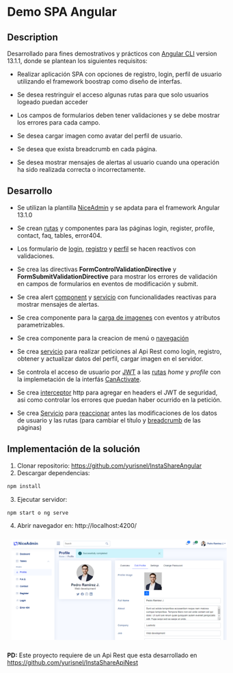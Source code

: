 # Demo SPA Angular

## Description

Desarrollado para fines demostrativos y prácticos con [Angular CLI](https://github.com/angular/angular-cli) version 13.1.1, donde se plantean los siguientes requisitos:

- Realizar aplicación SPA con opciones de registro, login, perfil de usuario utilizando el framework boostrap como diseño de interfas.

- Se desea restringuir el acceso algunas rutas para que solo usuarios logeado puedan acceder

- Los campos de formularios deben tener validaciones y se debe mostrar los errores para cada campo.

- Se desea cargar imagen como avatar del perfil de usuario.

- Se desea que exista breadcrumb en cada página.

- Se desea mostrar mensajes de alertas al usuario cuando una operación ha sido realizada correcta o incorrectamente.

## Desarrollo

- Se utilizan la plantilla [NiceAdmin](https://bootstrapmade.com/nice-admin-bootstrap-admin-html-template/) y se apdata para el framework Angular 13.1.0

- Se crean [rutas](src/app/app-routing.module.ts) y componentes para las páginas login, register, profile, contact, faq, tables, error404.

- Los formulario de [login](src/app/views/pages/login/login.component.ts), [registro](src/app/views/pages/register/register.component.ts) y [perfil](src/app/views/pages/profile/profile.component.ts) se hacen reactivos con validaciones.

- Se crea las directivas **FormControlValidationDirective** y **FormSubmitValidationDirective** para mostrar los errores de validación en campos de formularios en eventos de modificación y submit.

- Se crea alert [component](src/app/components/alert/alert.component.ts) y [servicio](src/app/components/alert/alert.service.ts) con funcionalidades reactivas para mostrar mensajes de alertas.

- Se crea componente para la [carga de imagenes](src/app/components/upload-image/upload-image.component.ts) con eventos y atributos parametrizables.

- Se crea componente para la creacion de menú o [navegación](src/app/components/nav/nav.component.ts)

- Se crea [servicio](src/app/services/api.service.ts) para realizar peticiones al Api Rest como login, registro, obtener y actualizar datos del perfil, cargar imagen en el servidor.

- Se controla el acceso de usuario por [JWT](https://github.com/auth0/angular2-jwt) a las [rutas](src/app/app-routing.module.ts) _home_ y _profile_ con la implemetación de la interfás [CanActivate](src/app/services/auth.guard.ts).

- Se crea [interceptor](src/app/http.interceptor.ts) http para agregar en headers el JWT de seguridad, asi como controlar los errores que puedan haber ocurrido en la petición.

- Se crea [Servicio](src/app/services/main.service.ts) para [reaccionar](src/app/containers/default-layout/default-layout.component.ts) antes las modificaciones de los datos de usuario y las rutas (para cambiar el título y [breadcrumb](src/app/components/breadcrumb/breadcrumb.component.ts) de las páginas)

## Implementación de la solución

1. Clonar repositorio: https://github.com/yurisnel/InstaShareAngular
2. Descargar dependencias:

```bash
npm install
```

3. Ejecutar servidor:

```bash
npm start o ng serve
```

4. Abrir navegador en: http://localhost:4200/

<img
src="preview/profile.png"
raw=true
alt=""
style="margin:10px"
/>

**PD:** Este proyecto requiere de un Api Rest que esta desarrollado en https://github.com/yurisnel/InstaShareApiNest
